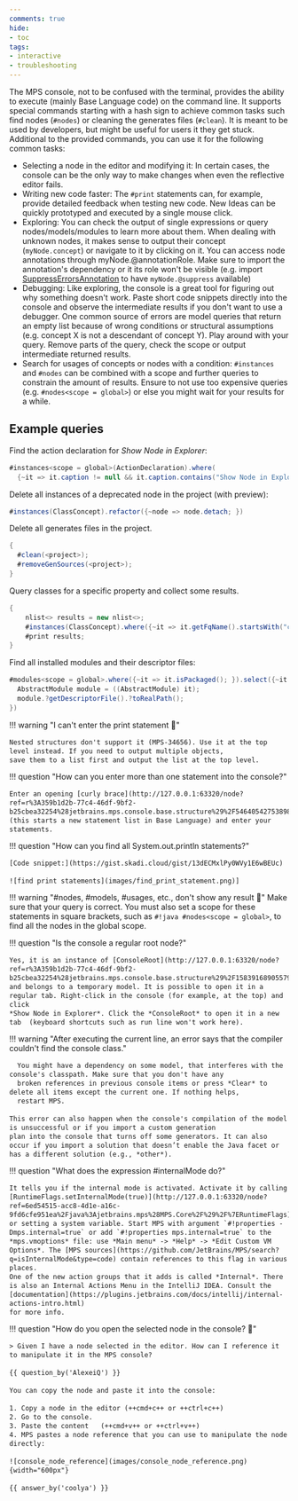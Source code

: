 ```yaml
---
comments: true
hide:
- toc
tags:
- interactive
- troubleshooting
---
```


The MPS console, not to be confused with the terminal, provides the ability to execute (mainly Base Language code) on the command
line. It supports special commands starting with a hash sign to achieve common tasks such find nodes (`#nodes`) or cleaning the
generates files (`#clean`). It is meant to be used by developers, but might be useful for users it they get stuck.
Additional to the provided commands, you can use it for the following common tasks:

- Selecting a node in the editor and modifying it: In certain cases, the console can be the only way to make changes when even
  the reflective editor fails.
- Writing new code faster: The `#print` statements can, for example, provide detailed feedback when testing new code. New Ideas
  can be quickly prototyped and executed by a single mouse click.
- Exploring: You can check the output of single expressions or query nodes/models/modules to learn more about them. When dealing with
  unknown nodes, it makes sense to output their concept (`myNode.concept`) or navigate to it by clicking on it. You can access node annotations
  through myNode.@annotationRole. Make sure to import the annotation's dependency or it its role won't be visible
  (e.g. import [SuppressErrorsAnnotation](http://127.0.0.1:63320/node?ref=r%3A00000000-0000-4000-0000-011c89590288%28jetbrains.mps.lang.core.structure%29%2F4222318806802425298) to have `myNode.@suppress` available)
- Debugging: Like exploring, the console is a great tool for figuring out why something doesn't work. Paste short code snippets 
  directly into the console and observe the intermediate results if you don't want to use a debugger. One common source of errors
  are model queries that return an empty list because of wrong conditions or structural assumptions (e.g. concept X is not a descendant of concept Y).
  Play around with your query. Remove parts of the query, check the scope or output intermediate returned results.
- Search for usages of concepts or nodes with a condition: `#instances` and `#nodes` can be combined with a scope and further
  queries to constrain the amount of results. Ensure to not use too expensive queries (e.g. `#nodes<scope = global>`) or else 
  you might wait for your results for a while.

## Example queries

Find the action declaration for *Show Node in Explorer*: 

```java
#instances<scope = global>(ActionDeclaration).where(
  {~it => it.caption != null && it.caption.contains("Show Node in Explorer"); })
```

Delete all instances of a deprecated node in the project (with preview):

```java
#instances(ClassConcept).refactor({~node => node.detach; })
```

Delete all generates files in the project.

```java
{ 
  #clean(<project>); 
  #removeGenSources(<project>); 
}
```

Query classes for a specific property and collect some results.

```java
{
    nlist<> results = new nlist<>; 
    #instances(ClassConcept).where({~it => it.getFqName().startsWith("com.mbeddr") && it.constructors().isNotEmpty; }).forEach({~it => results.addAll(it.fields()); });
    #print results;
}
```

Find all installed modules and their descriptor files:

```java
#modules<scope = global>.where({~it => it.isPackaged(); }).select({~it => 
  AbstractModule module = ((AbstractModule) it); 
  module.?getDescriptorFile().?toRealPath(); 
})
```

!!! warning "I can't enter the print statement :beginner:"

    Nested structures don't support it (MPS-34656). Use it at the top level instead. If you need to output multiple objects,
    save them to a list first and output the list at the top level.

!!! question "How can you enter more than one statement into the console?"

    Enter an opening [curly brace](http://127.0.0.1:63320/node?ref=r%3A359b1d2b-77c4-46df-9bf2-b25cbea32254%28jetbrains.mps.console.base.structure%29%2F5464054275389846505) (this starts a new statement list in Base Language) and enter your statements.

!!! question "How can you find all System.out.println statements?"

    [Code snippet:](https://gist.skadi.cloud/gist/13dECMxlPy0WVy1E6wBEUc)

    ![find print statements](images/find_print_statement.png)]

!!! warning "#nodes, #models, #usages, etc., don't show any result :beginner:"
    Make sure that your query is correct. You must also set a scope for these statements in square brackets, such as
    `#!java #nodes<scope = global>`, to find all the nodes in the global scope.

!!! question "Is the console a regular root node?"

    Yes, it is an instance of [ConsoleRoot](http://127.0.0.1:63320/node?ref=r%3A359b1d2b-77c4-46df-9bf2-b25cbea32254%28jetbrains.mps.console.base.structure%29%2F1583916890557930028)
    and belongs to a temporary model. It is possible to open it in a regular tab. Right-click in the console (for example, at the top) and click 
    *Show Node in Explorer*. Click the *ConsoleRoot* to open it in a new tab  (keyboard shortcuts such as run line won't work here).

!!! warning "After executing the current line, an error says that the compiler couldn't find the console class."

      You might have a dependency on some model, that interferes with the console's classpath. Make sure that you don't have any
      broken references in previous console items or press *Clear* to delete all items except the current one. If nothing helps,
      restart MPS.

    This error can also happen when the console's compilation of the model is unsuccessful or if you import a custom generation
    plan into the console that turns off some generators. It can also occur if you import a solution that doesn’t enable the Java facet or has a different solution (e.g., *other*).

!!! question "What does the expression #internalMode do?"

    It tells you if the internal mode is activated. Activate it by calling [RuntimeFlags.setInternalMode(true)](http://127.0.0.1:63320/node?ref=6ed54515-acc8-4d1e-a16c-9fd6cfe951ea%2Fjava%3Ajetbrains.mps%28MPS.Core%2F%29%2F%7ERuntimeFlags)
    or setting a system variable. Start MPS with argument `#!properties -Dmps.internal=true` or add `#!properties mps.internal=true` to the *mps.vmoptions* file: use *Main menu* -> *Help* -> *Edit Custom VM Options*. The [MPS sources](https://github.com/JetBrains/MPS/search?q=isInternalMode&type=code) contain references to this flag in various places.
    One of the new action groups that it adds is called *Internal*. There is also an Internal Actions Menu in the IntelliJ IDEA. Consult the [documentation](https://plugins.jetbrains.com/docs/intellij/internal-actions-intro.html)
    for more info.

!!! question "How do you open the selected node in the console? :beginner:"

    > Given I have a node selected in the editor. How can I reference it to manipulate it in the MPS console?

    {{ question_by('AlexeiQ') }}

    You can copy the node and paste it into the console:

    1. Copy a node in the editor (++cmd+c++ or ++ctrl+c++)
    2. Go to the console.
    3. Paste the content   (++cmd+v++ or ++ctrl+v++)
    4. MPS pastes a node reference that you can use to manipulate the node directly:

    ![console_node_reference](images/console_node_reference.png){width="600px"}

    {{ answer_by('coolya') }}
